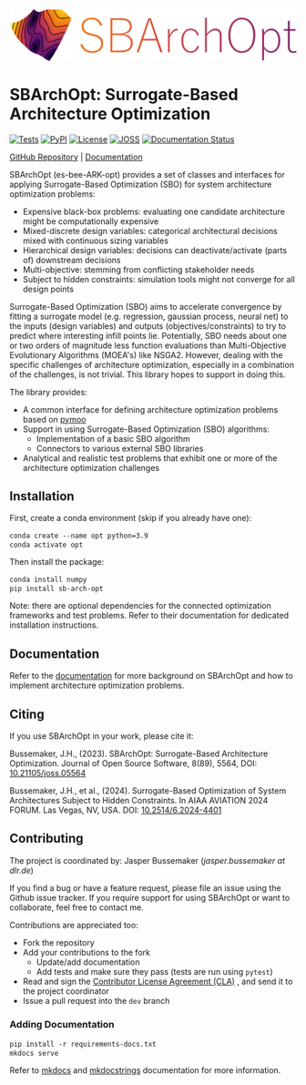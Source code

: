![SBArchOpt Logo](https://github.com/jbussemaker/SBArchOpt/blob/main/docs/logo.svg)

# SBArchOpt: Surrogate-Based Architecture Optimization

[![Tests](https://github.com/jbussemaker/SBArchOpt/workflows/Tests/badge.svg)](https://github.com/jbussemaker/SBArchOpt/actions/workflows/tests.yml?query=workflow%3ATests)
[![PyPI](https://img.shields.io/pypi/v/sb-arch-opt.svg)](https://pypi.org/project/sb-arch-opt)
[![License](https://img.shields.io/badge/license-MIT-green.svg)](LICENSE)
[![JOSS](https://joss.theoj.org/papers/0b2b765c04d31a4cead77140f82ecba0/status.svg)](https://joss.theoj.org/papers/0b2b765c04d31a4cead77140f82ecba0)
[![Documentation Status](https://readthedocs.org/projects/sbarchopt/badge/?version=latest)](https://sbarchopt.readthedocs.io/en/latest/?badge=latest)

[GitHub Repository](https://github.com/jbussemaker/SBArchOpt) |
[Documentation](https://sbarchopt.readthedocs.io/)

SBArchOpt (es-bee-ARK-opt) provides a set of classes and interfaces for applying Surrogate-Based Optimization (SBO)
for system architecture optimization problems:
- Expensive black-box problems: evaluating one candidate architecture might be computationally expensive
- Mixed-discrete design variables: categorical architectural decisions mixed with continuous sizing variables
- Hierarchical design variables: decisions can deactivate/activate (parts of) downstream decisions
- Multi-objective: stemming from conflicting stakeholder needs
- Subject to hidden constraints: simulation tools might not converge for all design points

Surrogate-Based Optimization (SBO) aims to accelerate convergence by fitting a surrogate model
(e.g. regression, gaussian process, neural net) to the inputs (design variables) and outputs (objectives/constraints)
to try to predict where interesting infill points lie. Potentially, SBO needs about one or two orders of magnitude less
function evaluations than Multi-Objective Evolutionary Algorithms (MOEA's) like NSGA2. However, dealing with the
specific challenges of architecture optimization, especially in a combination of the challenges, is not trivial.
This library hopes to support in doing this.

The library provides:
- A common interface for defining architecture optimization problems based on [pymoo](https://pymoo.org/)
- Support in using Surrogate-Based Optimization (SBO) algorithms:
  - Implementation of a basic SBO algorithm
  - Connectors to various external SBO libraries
- Analytical and realistic test problems that exhibit one or more of the architecture optimization challenges

## Installation

First, create a conda environment (skip if you already have one):
```
conda create --name opt python=3.9
conda activate opt
```

Then install the package:
```
conda install numpy
pip install sb-arch-opt
```

Note: there are optional dependencies for the connected optimization frameworks and test problems.
Refer to their documentation for dedicated installation instructions.

## Documentation

Refer to the [documentation](https://sbarchopt.readthedocs.io/) for more background on SBArchOpt
and how to implement architecture optimization problems.

## Citing

If you use SBArchOpt in your work, please cite it:

Bussemaker, J.H., (2023). SBArchOpt: Surrogate-Based Architecture Optimization. Journal of Open Source Software, 8(89),
5564, DOI: [10.21105/joss.05564](https://doi.org/10.21105/joss.05564)

Bussemaker, J.H., et al., (2024). Surrogate-Based Optimization of System Architectures Subject to Hidden Constraints.
In AIAA AVIATION 2024 FORUM. Las Vegas, NV, USA.
DOI: [10.2514/6.2024-4401](https://arc.aiaa.org/doi/10.2514/6.2024-4401)

## Contributing

The project is coordinated by: Jasper Bussemaker (*jasper.bussemaker at dlr.de*)

If you find a bug or have a feature request, please file an issue using the Github issue tracker.
If you require support for using SBArchOpt or want to collaborate, feel free to contact me.

Contributions are appreciated too:
- Fork the repository
- Add your contributions to the fork
  - Update/add documentation
  - Add tests and make sure they pass (tests are run using `pytest`)
- Read and sign the [Contributor License Agreement (CLA)](https://github.com/jbussemaker/SBArchOpt/blob/main/SBArchOpt%20DLR%20Individual%20Contributor%20License%20Agreement.docx)
  , and send it to the project coordinator
- Issue a pull request into the `dev` branch

### Adding Documentation

```
pip install -r requirements-docs.txt
mkdocs serve
```

Refer to [mkdocs](https://www.mkdocs.org/) and [mkdocstrings](https://mkdocstrings.github.io/) documentation
for more information.
